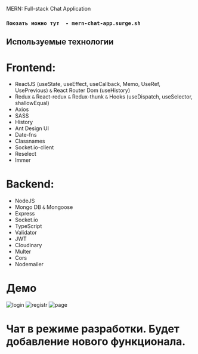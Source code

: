 MERN: Full-stack Chat Application

### `Поюзать можно тут  - mern-chat-app.surge.sh`


## Используемые технологии

# Frontend:

- ReactJS (useState, useEffect, useCallback, Memo, UseRef, UsePrevious) `&` React Router Dom (useHistory)
- Redux `&` React-redux `&` Redux-thunk `&` Hooks (useDispatch, useSelector, shallowEqual)
- Axios
- SASS
- History
- Ant Design UI
- Date-fns
- Classnames
- Socket.io-client
- Reselect
- Immer

# Backend:

- NodeJS
- Mongo DB `&` Mongoose
- Express
- Socket.io
- TypeScript
- Validator
- JWT
- Cloudinary
- Multer
- Cors
- Nodemailer

# Демо

![login](https://user-images.githubusercontent.com/57911146/99070417-38652280-25c1-11eb-9698-5999d1f0b814.PNG)
![registr](https://user-images.githubusercontent.com/57911146/99070427-3bf8a980-25c1-11eb-8521-927244c8c203.PNG)
![page](https://user-images.githubusercontent.com/57911146/99148046-a0396d00-2696-11eb-8463-8051021055e9.PNG)


# Чат в режиме разработки. Будет добавление нового функционала.
